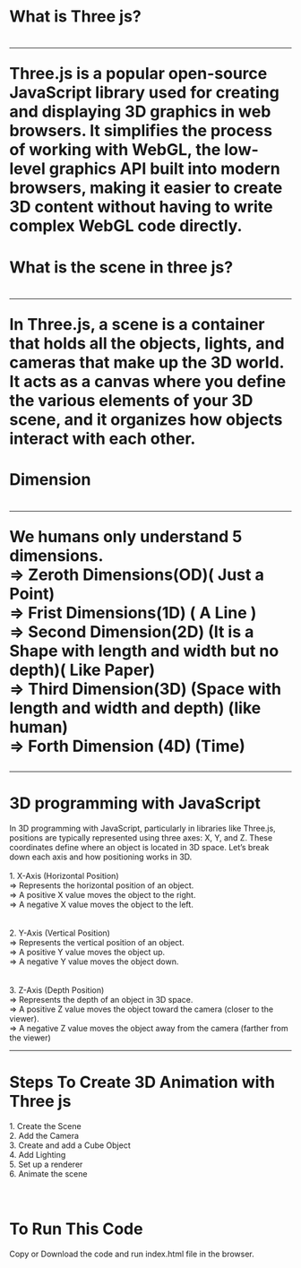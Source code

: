 
<h1>What is Three js?<h1>
<hr>
Three.js is a popular open-source JavaScript library used for creating and displaying 3D graphics in web browsers. It simplifies the process of working with WebGL, the low-level graphics API built into modern browsers, making it easier to create 3D content without having to write complex WebGL code directly. <br>


<h1>What is the scene in three js? <h1>
<hr>
In Three.js, a scene is a container that holds all the objects, lights, and cameras that make up the 3D world. It acts as a canvas where you define the various elements of your 3D scene, and it organizes how objects interact with each other. <br>


<h1>Dimension<h1>
<hr>
We humans only understand 5 dimensions. <br>
=> Zeroth Dimensions(OD)( Just a Point) <br>
=> Frist Dimensions(1D) ( A Line ) <br>
=> Second Dimension(2D) (It is a Shape with length and width but no depth)( Like Paper) <br>
=> Third Dimension(3D) (Space with  length and width and depth) (like human) <br>
=> Forth Dimension (4D) (Time) <br>

<hr>

<h1>3D programming with JavaScript</h1>
In 3D programming with JavaScript, particularly in libraries like Three.js, positions are typically represented using three axes: X, Y, and Z. These coordinates define where an object is located in 3D space. Let’s break down each axis and how positioning works in 3D.
<br>
<br>
1. X-Axis (Horizontal Position) <br>
=> Represents the horizontal position of an object.<br>
=> A positive X value moves the object to the right.<br>
=> A negative X value moves the object to the left.<br>
<br>
<br>
2. Y-Axis (Vertical Position)<br>
=> Represents the vertical position of an object.<br>
=> A positive Y value moves the object up.<br>
=> A negative Y value moves the object down.<br>
<br>
<br>
3. Z-Axis (Depth Position) <br>
=> Represents the depth of an object in 3D space. <br>
=> A positive Z value moves the object toward the camera (closer to the viewer). <br>
=> A negative Z value moves the object away from the camera (farther from the viewer) <br>

<hr>

<h1>Steps To Create 3D Animation with Three js</h1>
1. Create the Scene <br>
2. Add the Camera <br>
3. Create and add a Cube Object <br>
4. Add Lighting <br>
5. Set up a renderer <br>
6. Animate the scene <br>

<br>
<br>
<h1>To Run This Code</h1>
Copy or Download the code and run index.html file in the browser.